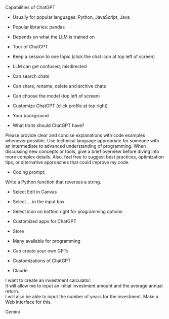 Capabilities of ChatGPT

- Usually for popular languages:  Python, JavaScript, Java
- Popular libraries:  pandas
- Depends on what the LLM is trained on

- Tour of ChatGPT
- Keep a session to one topic (click the chat icon at top left of screen)
- LLM can get confused, misdirected
- Can search chats
- Can share, rename, delete and archive chats
 - Can choose the model (top left of screen)

- Customize ChatGPT (click profile at top right)
- Your background
- What traits should ChatGPT have?

Please provide clear and concise explanations with 
code examples whenever possible. Use technical language 
appropriate for someone with an intermediate to advanced 
understanding of programming. When discussing new concepts 
or tools, give a brief overview before diving into more 
complex details. Also, feel free to suggest best practices, 
optimization tips, or alternative approaches that could 
improve my code.

- Coding prompt:

Write a Python function that reverses a string.

- Select Edit in Canvas
- Select ... in the input box

- Select icon on bottom right for programming options

- Customized apps for ChatGPT
- Store
- Many available for programming
- Can create your own GPTs
- Customizations of ChatGPT

- Claude 

I want to create an investment calculator.  
It will allow me to input an initial investment amount 
and the average annual return.  
I will also be able to input the number of years for 
the investment.  Make a Web interface for this.

Gemini